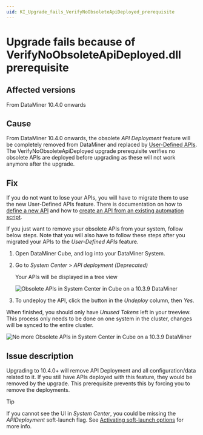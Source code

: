 ```yaml
---
uid: KI_Upgrade_fails_VerifyNoObsoleteApiDeployed_prerequisite
---
```


# Upgrade fails because of VerifyNoObsoleteApiDeployed.dll prerequisite

## Affected versions

From DataMiner 10.4.0 onwards

## Cause

From DataMiner 10.4.0 onwards, the obsolete *API Deployment* feature will be completely removed from DataMiner and replaced by [User-Defined APIs](xref:UD_APIs). The VerifyNoObsoleteApiDeployed upgrade prerequisite verifies no obsolete APIs are deployed before upgrading as these will not work anymore after the upgrade.

## Fix

If you do not want to lose your APIs, you will have to migrate them to use the new User-Defined APIs feature. There is documentation on how to [define a new API](xref:UD_APIs_Define_New_API) and how to [create an API from an existing automation script](xref:UD_APIs_Using_existing_scripts).

If you just want to remove your obsolete APIs from your system, follow below steps. Note that you will also have to follow these steps after you migrated your APIs to the *User-Defined APIs* feature.

1. Open DataMiner Cube, and log into your DataMiner System.

1. Go to *System Center* > *API deployment (Deprecated)*

     Your APIs will be displayed in a tree view

      ![Obsolete APIs in System Center in Cube on a 10.3.9 DataMiner](~/user-guide/images/UDAPIS_Migration_1.jpg)

1. To undeploy the API, click the button in the *Undeploy* column, then *Yes*.

When finished, you should only have *Unused Tokens* left in your treeview. This process only needs to be done on one system in the cluster, changes will be synced to the entire cluster.

![No more Obsolete APIs in System Center in Cube on a 10.3.9 DataMiner](~/user-guide/images/UDAPIS_Migration_2.jpg)

## Issue description

Upgrading to 10.4.0+ will remove API Deployment and all configuration/data related to it. If you still have APIs deployed with this feature, they would be removed by the upgrade. This prerequisite prevents this by forcing you to remove the deployments.

> [!TIP]
> If you cannot see the UI in *System Center*, you could be missing the *APIDeployment* soft-launch flag. See [Activating soft-launch options](xref:Activating_Soft_Launch_Options) for more info.

